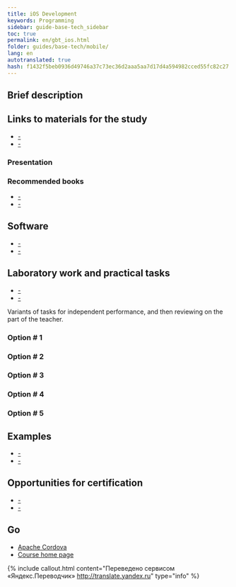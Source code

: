 ```yaml
--- 
title: iOS Development 
keywords: Programming 
sidebar: guide-base-tech_sidebar 
toc: true 
permalink: en/gbt_ios.html 
folder: guides/base-tech/mobile/ 
lang: en 
autotranslated: true 
hash: f1432f5beb0936d49746a37c73ec36d2aaa5aa7d17d4a594982cced55fc82c27 
--- 
```


## Brief description 

## Links to materials for the study 

* [-]() 
* [-]() 

### Presentation 

### Recommended books 

* [-]() 
* [-]() 

## Software 

* [-]() 
* [-]() 

## Laboratory work and practical tasks 

* [-]() 
* [-]() 

Variants of tasks for independent performance, and then reviewing on the part of the teacher. 

### Option # 1 

### Option # 2 

### Option # 3 

### Option # 4 

### Option # 5 

## Examples 

* [-]() 
* [-]() 

## Opportunities for certification 

* [-]() 
* [-]() 

## Go 

* [Apache Cordova](gbt_cordova.html) 
* [Course home page](gbt_landing-page.html)


{% include callout.html content="Переведено сервисом «Яндекс.Переводчик» <http://translate.yandex.ru>" type="info" %}
